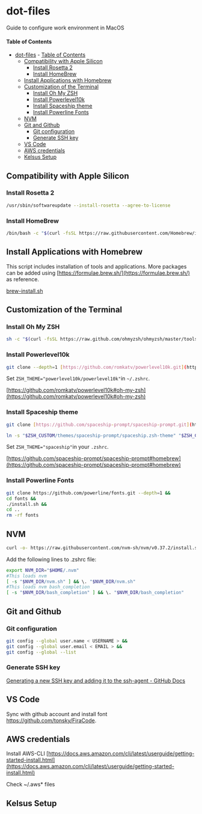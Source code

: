 # dot-files
Guide to configure work environment in MacOS
#### Table of Contents
- [dot-files](#dot-files)
      - [Table of Contents](#table-of-contents)
  - [Compatibility with Apple Silicon](#compatibility-with-apple-silicon)
    - [Install Rosetta 2](#install-rosetta-2)
    - [Install HomeBrew](#install-homebrew)
  - [Install Applications with Homebrew](#install-applications-with-homebrew)
  - [Customization of the Terminal](#customization-of-the-terminal)
    - [Install Oh My ZSH](#install-oh-my-zsh)
    - [Install Powerlevel10k](#install-powerlevel10k)
    - [Install Spaceship theme](#install-spaceship-theme)
    - [Install Powerline Fonts](#install-powerline-fonts)
  - [NVM](#nvm)
  - [Git and Github](#git-and-github)
    - [Git configuration](#git-configuration)
    - [Generate SSH key](#generate-ssh-key)
  - [VS Code](#vs-code)
  - [AWS credentials](#aws-credentials)
  - [Kelsus Setup](#kelsus-setup)

## Compatibility with Apple Silicon
### Install Rosetta 2

```bash
/usr/sbin/softwareupdate --install-rosetta --agree-to-license
```
### Install HomeBrew

```bash
/bin/bash -c "$(curl -fsSL https://raw.githubusercontent.com/Homebrew/install/HEAD/install.sh)"
```
## Install Applications with Homebrew

This script includes installation of tools and applications. More packages can be added using [https://formulae.brew.sh/](https://formulae.brew.sh/) as reference.

[brew-install.sh](https://www.notion.so/brew-install-sh-82aafba108974d3f8b87138682bfd10e)
## Customization of the Terminal
### Install Oh My ZSH

```bash
sh -c "$(curl -fsSL https://raw.github.com/ohmyzsh/ohmyzsh/master/tools/install.sh)"
```
### Install Powerlevel10k

```bash
git clone --depth=1 [https://github.com/romkatv/powerlevel10k.git](https://github.com/romkatv/powerlevel10k.git) ${ZSH_CUSTOM:-$HOME/.oh-my-zsh/custom}/themes/powerlevel10k
```

Set `ZSH_THEME="powerlevel10k/powerlevel10k"`in `~/.zshrc`.

[https://github.com/romkatv/powerlevel10k#oh-my-zsh](https://github.com/romkatv/powerlevel10k#oh-my-zsh)
### Install Spaceship theme

```bash
git clone [https://github.com/spaceship-prompt/spaceship-prompt.git](https://github.com/spaceship-prompt/spaceship-prompt.git) "$ZSH_CUSTOM/themes/spaceship-prompt" --depth=1
```

```bash
ln -s "$ZSH_CUSTOM/themes/spaceship-prompt/spaceship.zsh-theme" "$ZSH_CUSTOM/themes/spaceship.zsh-theme”
```

Set `ZSH_THEME="spaceship"`in your `.zshrc`.

[https://github.com/spaceship-prompt/spaceship-prompt#homebrew](https://github.com/spaceship-prompt/spaceship-prompt#homebrew)

### Install Powerline Fonts

```bash
git clone https://github.com/powerline/fonts.git --depth=1 &&
cd fonts &&
./install.sh &&
cd ..
rm -rf fonts
```

## NVM

```bash
curl -o- https://raw.githubusercontent.com/nvm-sh/nvm/v0.37.2/install.sh | bash
```

Add the following lines to .zshrc file:

```bash
export NVM_DIR="$HOME/.nvm"
#This loads nvm
[ -s "$NVM_DIR/nvm.sh" ] && \. "$NVM_DIR/nvm.sh"
#This loads nvm bash_completion
[ -s "$NVM_DIR/bash_completion" ] && \. "$NVM_DIR/bash_completion"
```

## Git and Github
### Git configuration

```bash
git config --global user.name < USERNAME > &&
git config --global user.email < EMAIL > &&
git config --global --list
```
### Generate SSH key

[Generating a new SSH key and adding it to the ssh-agent - GitHub Docs](https://docs.github.com/en/authentication/connecting-to-github-with-ssh/generating-a-new-ssh-key-and-adding-it-to-the-ssh-agent)
## VS Code

Sync with github account and install font https://github.com/tonsky/FiraCode.
## AWS credentials

Install AWS-CLI [https://docs.aws.amazon.com/cli/latest/userguide/getting-started-install.html](https://docs.aws.amazon.com/cli/latest/userguide/getting-started-install.html)

Check ~/.aws* files

## Kelsus Setup